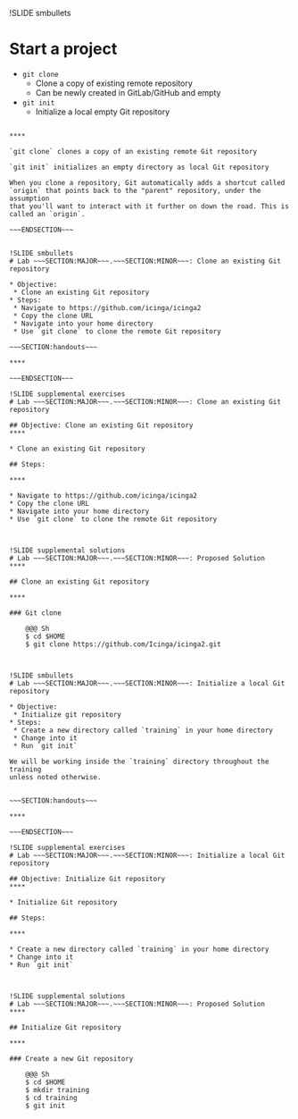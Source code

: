!SLIDE smbullets
# Start a project

* `git clone`
  * Clone a copy of existing remote repository
  * Can be newly created in GitLab/GitHub and empty
* `git init`
  * Initialize a local empty Git repository

~~~SECTION:handouts~~~

****

`git clone` clones a copy of an existing remote Git repository

`git init` initializes an empty directory as local Git repository

When you clone a repository, Git automatically adds a shortcut called
`origin` that points back to the "parent" repository, under the assumption
that you'll want to interact with it further on down the road. This is
called an `origin`.

~~~ENDSECTION~~~


!SLIDE smbullets
# Lab ~~~SECTION:MAJOR~~~.~~~SECTION:MINOR~~~: Clone an existing Git repository

* Objective:
 * Clone an existing Git repository
* Steps:
 * Navigate to https://github.com/icinga/icinga2
 * Copy the clone URL
 * Navigate into your home directory
 * Use `git clone` to clone the remote Git repository

~~~SECTION:handouts~~~

****

~~~ENDSECTION~~~

!SLIDE supplemental exercises
# Lab ~~~SECTION:MAJOR~~~.~~~SECTION:MINOR~~~: Clone an existing Git repository

## Objective: Clone an existing Git repository
****

* Clone an existing Git repository

## Steps:

****

* Navigate to https://github.com/icinga/icinga2
* Copy the clone URL
* Navigate into your home directory
* Use `git clone` to clone the remote Git repository



!SLIDE supplemental solutions
# Lab ~~~SECTION:MAJOR~~~.~~~SECTION:MINOR~~~: Proposed Solution
****

## Clone an existing Git repository

****

### Git clone

    @@@ Sh
    $ cd $HOME
    $ git clone https://github.com/Icinga/icinga2.git



!SLIDE smbullets
# Lab ~~~SECTION:MAJOR~~~.~~~SECTION:MINOR~~~: Initialize a local Git repository

* Objective:
 * Initialize git repository
* Steps:
 * Create a new directory called `training` in your home directory
 * Change into it
 * Run `git init`

We will be working inside the `training` directory throughout the training
unless noted otherwise.


~~~SECTION:handouts~~~

****

~~~ENDSECTION~~~

!SLIDE supplemental exercises
# Lab ~~~SECTION:MAJOR~~~.~~~SECTION:MINOR~~~: Initialize a local Git repository

## Objective: Initialize Git repository
****

* Initialize Git repository

## Steps:

****

* Create a new directory called `training` in your home directory
* Change into it
* Run `git init`



!SLIDE supplemental solutions
# Lab ~~~SECTION:MAJOR~~~.~~~SECTION:MINOR~~~: Proposed Solution
****

## Initialize Git repository

****

### Create a new Git repository

    @@@ Sh
    $ cd $HOME
    $ mkdir training
    $ cd training
    $ git init

